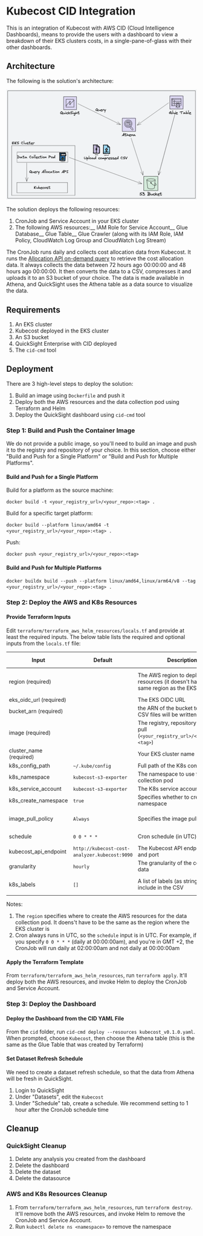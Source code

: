 # Kubecost CID Integration

This is an integration of Kubecost with AWS CID (Cloud Intelligence Dashboards), means to provide the users with a dashboard to view a breakdown of their EKS clusters costs, in a single-pane-of-glass with their other dashboards.

## Architecture

The following is the solution's architecture:

![Screenshot of the solution's architecture](./kubecost_cid_architecture.png)

The solution deploys the following resources:

1. CronJob and Service Account in your EKS cluster
2. The following AWS resources:__
IAM Role for Service Account__
Glue Database__
Glue Table__
Glue Crawler (along with its IAM Role, IAM Policy, CloudWatch Log Group and CloudWatch Log Stream)

The CronJob runs daily and collects cost allocation data from Kubecost.
It runs the [Allocation API on-demand query](https://docs.kubecost.com/apis/apis/allocation#querying-on-demand-experimental) to retrieve the cost allocation data.
It always collects the data between 72 hours ago 00:00:00 and 48 hours ago 00:00:00.
It then converts the data to a CSV, compresses it and uploads it to an S3 bucket of your choice.
The data is made available in Athena, and QuickSight uses the Athena table as a data source to visualize the data.

## Requirements

 1. An EKS cluster
 2. Kubecost deployed in the EKS cluster
 3. An S3 bucket
 4. QuickSight Enterprise with CID deployed
 5. The `cid-cmd` tool

## Deployment

There are 3 high-level steps to deploy the solution:

1. Build an image using `Dockerfile` and push it
2. Deploy both the AWS resources and the data collection pod using Terraform and Helm
3. Deploy the QuickSight dashboard using `cid-cmd` tool

### Step 1: Build and Push the Container Image

We do not provide a public image, so you'll need to build an image and push it to the registry and repository of your choice.
In this section, choose either "Build and Push for a Single Platform" or "Build and Push for Multiple Platforms".

#### Build and Push for a Single Platform

Build for a platform as the source machine:

    docker build -t <your_registry_url>/<your_repo>:<tag> .

Build for a specific target platform:

    docker build --platform linux/amd64 -t <your_registry_url>/<your_repo>:<tag> .

Push:

    docker push <your_registry_url>/<your_repo>:<tag>

#### Build and Push for Multiple Platforms

    docker buildx build --push --platform linux/amd64,linux/arm64/v8 --tag <your_registry_url>/<your_repo>:<tag> .

### Step 2: Deploy the AWS and K8s Resources

#### Provide Terraform Inputs

Edit `terraform/terraform_aws_helm_resources/locals.tf` and provide at least the required inputs.
The below table lists the required and optional inputs from the `locals.tf` file:

| Input | Default | Description | Supported Values
|--|--|--|--|
| region (required) |  | The AWS region to deploy the resources (it doesn't have to be the same region as the EKS cluster | AWS Region code (for example, `us-east-1` |
| eks_oidc_url (required) |  | The EKS OIDC URL  |  |
| bucket_arn (required) |  | the ARN of the bucket to which the CSV files will be written |  |
| image (required) |  | The registry, repository and tag to pull (`<your_registry_url>/<your_repo>:<tag>`) |  |
| cluster_name (required) |  | Your EKS cluster name |  |
| k8s_config_path | `~/.kube/config` | Full path of the K8s config file |  |
| k8s_namespace | `kubecost-s3-exporter` | The namespace to use for the data collection pod |  |
| k8s_service_account | `kubecost-s3-exporter` | The K8s service account name |  |
| k8s_create_namespace | `true` | Specifies whether to create the namespace | `true`, `false` |
| image_pull_policy | `Always` | Specifies the image pull policy | `Always`, `IfNotPresent`, `Never` |
| schedule | `0 0 * * *` | Cron schedule (in UTC) | Any Cron schedule |
| kubecost_api_endpoint | `http://kubecost-cost-analyzer.kubecost:9090` | The Kubecost API endpoint URL and port | `http://<host>:<port>` |
| granularity | `hourly` | The granularity of the collected data | `hourly`, `daily` |
| k8s_labels | `[]` | A list of labels (as strings) to include in the CSV | For example: `["app", "chart"]` |

Notes:

1. The `region` specifies where to create the AWS resources for the data collection pod. It doens't have to be the same as the region where the EKS cluster is
2. Cron always runs in UTC, so the `schedule` input is in UTC. For example, if you specify `0 0 * * *` (daily at 00:00:00am), and you're in GMT +2, the CronJob will run daily at 02:00:00am and not daily at 00:00:00am

#### Apply the Terraform Template

From `terraform/terraform_aws_helm_resources`, run `terraform apply`.
It'll deploy both the AWS resources, and invoke Helm to deploy the CronJob and Service Account.

### Step 3: Deploy the Dashboard

#### Deploy the Dashboard from the CID YAML File

From the `cid` folder, run `cid-cmd deploy --resources kubecost_v0.1.0.yaml`.
When prompted, choose `Kubecost`, then choose the Athena table (this is the same as the Glue Table that was created by Terraform)

#### Set Dataset Refresh Schedule

We need to create a dataset refresh schedule, so that the data from Athena will be fresh in QuickSight.

1. Login to QuickSight
2. Under "Datasets", edit the `Kubecost`
3. Under "Schedule" tab, create a schedule. We recommend setting to 1 hour after the CronJob schedule time

## Cleanup

### QuickSight Cleanup

1. Delete any analysis you created from the dashboard
2. Delete the dashboard
3. Delete the dataset
4. Delete the datasource

### AWS and K8s Resources Cleanup

1. From `terraform/terraform_aws_helm_resources`, run `terraform destroy`.
It'll remove both the AWS resources, and invoke Helm to remove the CronJob and Service Account.
2. Run `kubectl delete ns <namespace>` to remove the namespace
